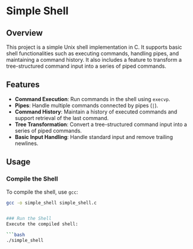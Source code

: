 # Simple Shell

## Overview
This project is a simple Unix shell implementation in C. It supports basic shell functionalities such as executing commands, handling pipes, and maintaining a command history. It also includes a feature to transform a tree-structured command input into a series of piped commands.

## Features
- **Command Execution**: Run commands in the shell using `execvp`.
- **Pipes**: Handle multiple commands connected by pipes (`|`).
- **Command History**: Maintain a history of executed commands and support retrieval of the last command.
- **Tree Transformation**: Convert a tree-structured command input into a series of piped commands.
- **Basic Input Handling**: Handle standard input and remove trailing newlines.

## Usage

### Compile the Shell
To compile the shell, use `gcc`:
```bash
gcc -o simple_shell simple_shell.c


### Run the Shell
Execute the compiled shell:

```bash
./simple_shell